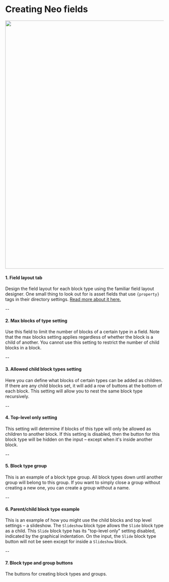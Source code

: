 # Creating Neo fields

<img src="https://raw.githubusercontent.com/spicywebau/craft-neo/1.x/demo/creating-field.png" width="790">

#### 1. Field layout tab
Design the field layout for each block type using the familiar field layout designer. One small thing to look out for is asset fields that use `{property}` tags in their directory settings. [Read more about it here.](faq.md#why-do-asset-fields-with-slug-as-an-upload-location-break-on-neo-blocks)

--

#### 2. Max blocks of type setting
Use this field to limit the number of blocks of a certain type in a field. Note that the max blocks setting applies regardless of whether the block is a child of another. You cannot use this setting to restrict the number of child blocks in a block.

--

#### 3. Allowed child block types setting
Here you can define what blocks of certain types can be added as children. If there are any child blocks set, it will add a row of buttons at the bottom of each block. This setting will allow you to nest the same block type recursively.

--

#### 4. Top-level only setting
This setting will determine if blocks of this type will only be allowed as children to another block. If this setting is disabled, then the button for this block type will be hidden on the input – except when it's inside another block.

--

#### 5. Block type group
This is an example of a block type group. All block types down until another group will belong to this group. If you want to simply close a group without creating a new one, you can create a group without a name.

--

#### 6. Parent/child block type example
This is an example of how you might use the child blocks and top level settings – a slideshow. The `Slideshow` block type allows the `Slide` block type as a child. This `Slide` block type has its "top-level only" setting disabled, indicated by the graphical indentation. On the input, the `Slide` block type button will not be seen except for inside a `Slideshow` block.

--

#### 7. Block type and group buttons
The buttons for creating block types and groups.
